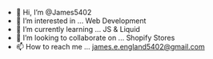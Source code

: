 - 👋 Hi, I’m @James5402
- 👀 I’m interested in ...  Web Development  
- 🌱 I’m currently learning ... JS & Liquid
- 💞️ I’m looking to collaborate on ... Shopify Stores
- 📫 How to reach me ... james.e.england5402@gmail.com

<!---
James5402/James5402 is a ✨ special ✨ repository because its `README.md` (this file) appears on your GitHub profile.
You can click the Preview link to take a look at your changes.
--->
